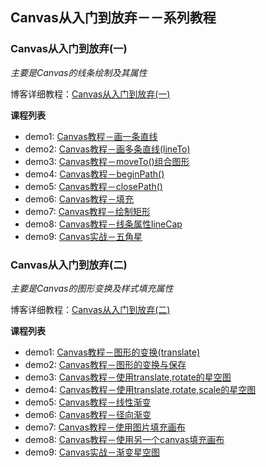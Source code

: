 ## Canvas从入门到放弃－－系列教程

### Canvas从入门到放弃(一)
*主要是Canvas的线条绘制及其属性*

博客详细教程：[Canvas从入门到放弃(一)](http://www.jianshu.com/p/22aad1799524)


**课程列表**

* demo1: [Canvas教程－画一条直线](https://github.com/AmberYLopez-demos/Canvas-Lessons/blob/master/Lesson1/demo1.html)
* demo2: [Canvas教程－画多条直线(lineTo)](https://github.com/AmberYLopez-demos/Canvas-Lessons/blob/master/Lesson1/demo2.html)
* demo3: [Canvas教程－moveTo()组合图形](https://github.com/AmberYLopez-demos/Canvas-Lessons/blob/master/Lesson1/demo3.html)
* demo4: [Canvas教程－beginPath()](https://github.com/AmberYLopez-demos/Canvas-Lessons/blob/master/Lesson1/demo4.html)
* demo5: [Canvas教程－closePath()](https://github.com/AmberYLopez-demos/Canvas-Lessons/blob/master/Lesson1/demo5.html)
* demo6: [Canvas教程－填充](https://github.com/AmberYLopez-demos/Canvas-Lessons/blob/master/Lesson1/demo6.html)
* demo7: [Canvas教程－绘制矩形](https://github.com/AmberYLopez-demos/Canvas-Lessons/blob/master/Lesson1/demo7.html)
* demo8: [Canvas教程－线条属性lineCap](https://github.com/AmberYLopez-demos/Canvas-Lessons/blob/master/Lesson1/demo8.html)
* demo9: [Canvas实战－五角星](https://github.com/AmberYLopez-demos/Canvas-Lessons/blob/master/Lesson1/demo9.html)


### Canvas从入门到放弃(二)
*主要是Canvas的图形变换及样式填充属性*

博客详细教程：[Canvas从入门到放弃(二)](http://www.jianshu.com/p/4e3761ef0f66)

**课程列表**

* demo1: [Canvas教程－图形的变换(translate)](https://github.com/AmberYLopez-demos/Canvas-Lessons/blob/master/Lesson2/demo1.html)
* demo2: [Canvas教程－图形的变换与保存](https://github.com/AmberYLopez-demos/Canvas-Lessons/blob/master/Lesson2/demo2.html)
* demo3: [Canvas教程－使用translate,rotate的星空图](https://github.com/AmberYLopez-demos/Canvas-Lessons/blob/master/Lesson2/demo3.html)
* demo4: [Canvas教程－使用translate,rotate,scale的星空图](https://github.com/AmberYLopez-demos/Canvas-Lessons/blob/master/Lesson2/demo4.html)
* demo5: [Canvas教程－线性渐变](https://github.com/AmberYLopez-demos/Canvas-Lessons/blob/master/Lesson2/demo5.html)
* demo6: [Canvas教程－径向渐变](https://github.com/AmberYLopez-demos/Canvas-Lessons/blob/master/Lesson2/demo6.html)
* demo7: [Canvas教程－使用图片填充画布](https://github.com/AmberYLopez-demos/Canvas-Lessons/blob/master/Lesson2/demo7.html)
* demo8: [Canvas教程－使用另一个canvas填充画布](https://github.com/AmberYLopez-demos/Canvas-Lessons/blob/master/Lesson2/demo8.html)
* demo9: [Canvas实战－渐变星空图](https://github.com/AmberYLopez-demos/Canvas-Lessons/blob/master/Lesson2/demo9.html)